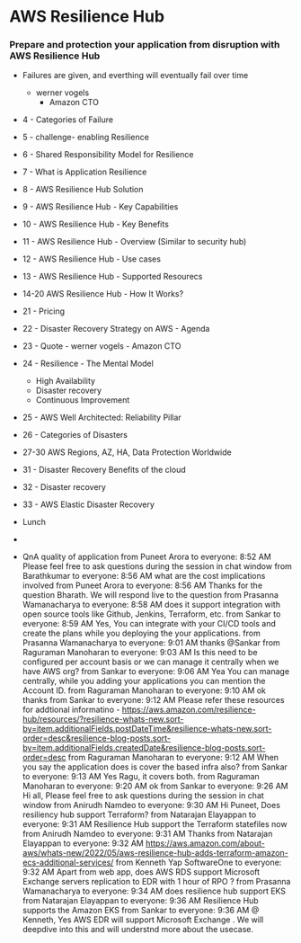 # AWS Resilience Hub

### Prepare and protection your application from disruption with AWS Resilience Hub

- Failures are given, and everthing will eventually fail over time
  - werner vogels
    - Amazon CTO

- 4 - Categories of Failure

- 5 - challenge- enabling Resilience

- 6 - Shared Responsibility Model for Resilience

- 7 - What is Application Resilience

- 8 - AWS Resilience Hub Solution

- 9 - AWS Resilience Hub - Key Capabilities

- 10 - AWS Resilience Hub - Key Benefits

- 11 - AWS Resilience Hub - Overview (Similar to security hub)

- 12 - AWS Resilience Hub - Use cases

- 13 - AWS Resilience Hub - Supported Resourecs

- 14-20 AWS Resilience Hub - How It Works?

- 21 - Pricing

- 22 - Disaster Recovery Strategy on AWS - Agenda

- 23 - Quote - werner vogels - Amazon CTO

- 24 - Resilience - The Mental Model
  - High Availability
  - Disaster recovery
  - Continuous Improvement

- 25 - AWS Well Architected: Reliability Pillar

- 26 - Categories of Disasters

- 27-30 AWS Regions, AZ, HA, Data Protection Worldwide

- 31 - Disaster Recovery Benefits of the cloud

- 32 - Disaster recovery

- 33 - AWS Elastic Disaster Recovery

- Lunch

- 

- QnA
quality of application
from Puneet Arora to everyone:    8:52 AM
Please feel free to ask questions during the session in chat window
from Barathkumar to everyone:    8:56 AM
what are the cost implications involved
from Puneet Arora to everyone:    8:56 AM
Thanks for the question Bharath. We will respond live to the question
from Prasanna Wamanacharya to everyone:    8:58 AM
does it support integration with open source tools like Github, Jenkins, Terraform, etc.
from Sankar to everyone:    8:59 AM
Yes, You can integrate with your CI/CD tools and create the plans while you deploying the your applications. 
from Prasanna Wamanacharya to everyone:    9:01 AM
thanks @Sankar
from Raguraman Manoharan to everyone:    9:03 AM
Is this need to be configured per account basis or we can manage it centrally when we have AWS org?
from Sankar to everyone:    9:06 AM
Yea You can manage centrally, while you adding your applications you can mention the Account ID.
from Raguraman Manoharan to everyone:    9:10 AM
ok thanks
from Sankar to everyone:    9:12 AM
Please refer these resources for addtional informatino - https://aws.amazon.com/resilience-hub/resources/?resilience-whats-new.sort-by=item.additionalFields.postDateTime&resilience-whats-new.sort-order=desc&resilience-blog-posts.sort-by=item.additionalFields.createdDate&resilience-blog-posts.sort-order=desc 
from Raguraman Manoharan to everyone:    9:12 AM
When you say the application does is cover the based infra also?
from Sankar to everyone:    9:13 AM
Yes Ragu, it covers both. 
from Raguraman Manoharan to everyone:    9:20 AM
ok
from Sankar to everyone:    9:26 AM
Hi all, Please feel free to ask questions during the session in chat window
from Anirudh Namdeo to everyone:    9:30 AM
Hi Puneet, Does resiliency hub support Terraform?
from Natarajan Elayappan to everyone:    9:31 AM
Resilience Hub support the Terraform statefiles now 
from Anirudh Namdeo to everyone:    9:31 AM
Thanks
from Natarajan Elayappan to everyone:    9:32 AM
https://aws.amazon.com/about-aws/whats-new/2022/05/aws-resilience-hub-adds-terraform-amazon-ecs-additional-services/
from Kenneth Yap SoftwareOne to everyone:    9:32 AM
Apart from web app, does AWS RDS  support Microsoft Exchange servers replication to EDR with 1 hour of RPO ? 
from Prasanna Wamanacharya to everyone:    9:34 AM
does resilience hub support EKS
from Natarajan Elayappan to everyone:    9:36 AM
Resilience Hub supports the Amazon EKS
from Sankar to everyone:    9:36 AM
@ Kenneth, Yes AWS EDR will support Microsoft Exchange . We will deepdive into this and will understnd more about the usecase. 